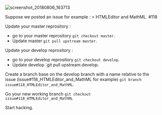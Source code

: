 ![screenshot_20180806_163713](https://user-images.githubusercontent.com/19194678/43723288-9898168e-9997-11e8-8d9a-edf4cfb9ec3d.png)

Suppose we posted an issue for example : > HTMLEditor and MathML. #118 

Update your master reprository :
- go to your master reprository `git checkout master`.
- Update master `git pull upstream master`.

Update your develop reprository :
- go to your develop reprository `git checkout develop`.
- Update develop `git pull upstream develop.

Create a branch base on the develop branch with a name relative to the issue (issue#118_HTMLEditor_and_MathML for example) `git branch issue#118_HTMLEditor_and_MathML`.

Go your new working branch `git checkout issue#118_HTMLEditor_and_MathML`

Start hacking.